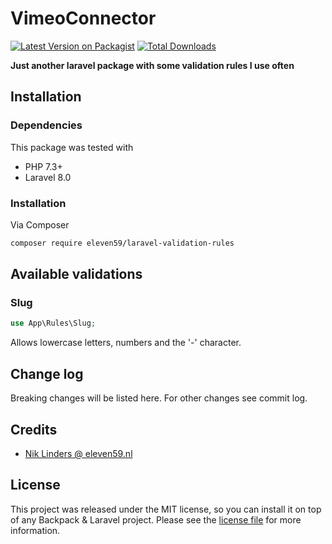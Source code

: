 # VimeoConnector

[![Latest Version on Packagist][ico-version]][link-packagist]
[![Total Downloads][ico-downloads]][link-downloads]

**Just another laravel package with some validation rules I use often**


## Installation


### Dependencies

This package was tested with
* PHP 7.3+
* Laravel 8.0


### Installation

Via Composer
```bash
composer require eleven59/laravel-validation-rules
```


## Available validations

### Slug
```php
use App\Rules\Slug;
```
Allows lowercase letters, numbers and the '-' character.


## Change log

Breaking changes will be listed here. For other changes see commit log.



## Credits

- [Nik Linders @ eleven59.nl][link-author]



## License

This project was released under the MIT license, so you can install it on top of any Backpack & Laravel project. Please see the [license file](license.md) for more information.

[ico-version]: https://img.shields.io/packagist/v/eleven59/laravel-validation-rules.svg?style=flat-square
[ico-downloads]: https://img.shields.io/packagist/dt/eleven59/laravel-validation-rules.svg?style=flat-square

[link-packagist]: https://packagist.org/packages/eleven59/laravel-validation-rules
[link-downloads]: https://packagist.org/packages/eleven59/laravel-validation-rules
[link-author]: https://github.com/eleven59

